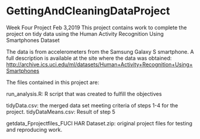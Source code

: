 # GettingAndCleaningDataProject
Week Four Project          Feb 3,2019
This project contains work to complete the project on tidy data using the Human Activity Recognition Using Smartphones Dataset

The data is from accelerometers from the Samsung Galaxy S smartphone. 
A full description is available at the site where the data was obtained:
http://archive.ics.uci.edu/ml/datasets/Human+Activity+Recognition+Using+Smartphones

The files contained in this project are: 

run_analysis.R: R script that was created to fulfill the objectives

tidyData.csv: the merged data set meeting criteria of steps 1-4 for the project.
tidyDataMeans.csv: Result of step 5

getdata_Fprojectfiles_FUCI HAR Dataset.zip: original project files for testing and reproducing work.

